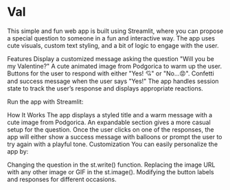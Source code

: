 # Val
This simple and fun web app is built using Streamlit, where you can propose a special question to someone in a fun and interactive way. The app uses cute visuals, custom text styling, and a bit of logic to engage with the user.

Features
Display a customized message asking the question "Will you be my Valentine?"
A cute animated image from Podgorica to warm up the user.
Buttons for the user to respond with either "Yes! 💘" or "No...😡".
Confetti and success message when the user says "Yes!"
The app handles session state to track the user’s response and displays appropriate reactions.

Run the app with Streamlit:

How It Works
The app displays a styled title and a warm message with a cute image from Podgorica.
An expandable section gives a more casual setup for the question.
Once the user clicks on one of the responses, the app will either show a success message with balloons or prompt the user to try again with a playful tone.
Customization
You can easily personalize the app by:

Changing the question in the st.write() function.
Replacing the image URL with any other image or GIF in the st.image().
Modifying the button labels and responses for different occasions.
